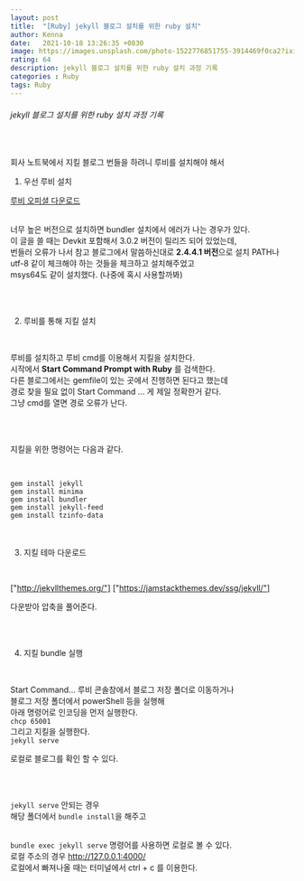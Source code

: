 ```yaml
---
layout: post
title:  "[Ruby] jekyll 블로그 설치를 위한 ruby 설치"
author: Kenna
date:   2021-10-18 13:26:35 +0830
image: https://images.unsplash.com/photo-1522776851755-3914469f0ca2?ixid=MnwxMjA3fDB8MHxwaG90by1wYWdlfHx8fGVufDB8fHx8&ixlib=rb-1.2.1&auto=format&fit=crop&w=1170&q=80
rating: 64
description: jekyll 블로그 설치를 위한 ruby 설치 과정 기록
categories : Ruby
tags: Ruby
---
```


###### jekyll 블로그 설치를 위한 ruby 설치 과정 기록

<br>

회사 노트북에서 지킬 블로그 번들을 하려니 루비를 설치해야 해서  


1) 우선 루비 설치

[루비 오피셜 다운로드]("https://rubyinstaller.org/downloads/")    
<br>

너무 높은 버전으로 설치하면 bundler 설치에서 에러가 나는 경우가 있다.  
이 글을 쓸 때는 Devkit 포함해서 3.0.2 버전이 릴리즈 되어 있었는데,  
번들러 오류가 나서 참고 블로그에서 말씀하신대로 **2.4.4.1 버전**으로 설치
PATH나 utf-8 같이 체크해야 하는 것들을 체크하고 설치해주었고  
msys64도 같이 설치했다. (나중에 혹시 사용할까봐)  

<br>
<br>

2) 루비를 통해 지킬 설치  

<br>

루비를 설치하고 루비 cmd를 이용해서 지킬을 설치한다.  
시작에서 **Start Command Prompt with Ruby** 를 검색한다.  
다른 블로그에서는 gemfile이 있는 곳에서 진행하면 된다고 했는데  
경로 찾을 필요 없이 Start Command ... 게 제일 정확한거 같다.    
그냥 cmd를 열면 경로 오류가 난다.  

<br>
<Br>

지킬을 위한 명령어는 다음과 같다.  

<br>

`gem install jekyll`  
`gem install minima`  
`gem install bundler`  
`gem install jekyll-feed`  
`gem install tzinfo-data`  
<br>
<br>


3) 지킬 테마 다운로드

<br>

["http://jekyllthemes.org/"]
["https://jamstackthemes.dev/ssg/jekyll/"]

다운받아 압축을 풀어준다.  



<br>
<br>

4) 지킬 bundle 실행
<br>

Start Command... 루비 콘솔창에서 블로그 저장 폴더로 이동하거나  
블로그 저장 폴더에서 powerShell 등을 실행해  
아래 명령어로 인코딩을 먼저 실행한다.  
`chcp 65001`  
그리고 지킬을 실행한다.  
`jekyll serve` 

로컬로 블로그를 확인 할 수 있다.  

<br>
<br>

`jekyll serve` 안되는 경우  
해당 폴더에서 `bundle install`을 해주고  
<br>

`bundle exec jekyll serve` 명령어를 사용하면 로컬로 볼 수 있다.  
로컬 주소의 경우 http://127.0.0.1:4000/  
로컬에서 빠져나올 때는 터미널에서 ctrl + c 를 이용한다.
